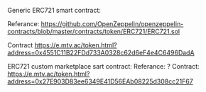 Generic ERC721 smart contract:

Referance: https://github.com/OpenZeppelin/openzeppelin-contracts/blob/master/contracts/token/ERC721/ERC721.sol

Contract https://e.mtv.ac/token.html?address=0x4551C11B22FDd733A0328c62d6eF4e4C6496DadA



ERC721 custom marketplace sart contract:
Referance: ?
Contract: https://e.mtv.ac/token.html?address=0x27E903D83ee6349E41D56EAb08225d308cc21F67
